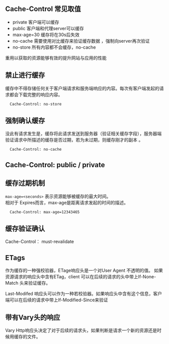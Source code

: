
## Cache-Control 常见取值
- private       客户端可以缓存
- public        客户端和代理server可以缓存
- max-age=30    缓存将在30s后失效
- no-cache      需要使用对比缓存来验证缓存数据 ，强制向server再次验证
- no-store      所有内容都不会缓存，no-cache

重用以获取的资源能够有效的提升网站与应用的性能


禁止进行缓存
--------------
缓存中不得存储任何关于客户端请求和服务端响应的内容。每次有客户端发起的请求都会下载完整的响应内容。
```
  Cache-Control: no-store
```

强制确认缓存
---------------
没此有请求发生是，缓存将此请求发送到服务器（验证相关缓存字段），服务器端验证请求中所描述的缓存是否过期，若为未过期，则缓存刚才的副本 。
```
  Cache-Control: no-cache
```


Cache-Control: public    / private
--------------------


缓存过期机制
-------------------
`max-age=<seconds>` 表示资源能够被缓存的最大时间。      
相对于 Expires而言，max-age是距离请求发起的时间的描述。

```
  Cache-Control: max-age=12343465
```


缓存验证确认
--------------------
Cache-Control： must-revalidate



ETags
----------------
作为缓存的一种强校验器，ETage响应头是一个对User Agent 不透明的值。 如果资源请求的响应头中含有ETag，client 可以在后续的请求的头中带上If-None-Match 头来验证缓存。

Last-Modifed 响应头可以作为一种若校验器。如果响应头中含有这个信息，客户端可以在后续的请求中带上If-Modified-Since来验证


带有Vary头的响应
------------------
Vary Http响应头决定了对于后续的请求头，如果判断是请求一个新的资源还是时候用缓存的文件。